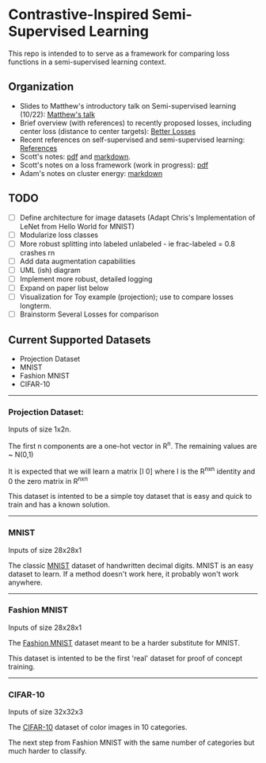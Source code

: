 # Contrastive-Inspired Semi-Supervised Learning

This repo is intended to to serve as a framework for comparing loss functions in a semi-supervised learning context. 

## Organization

- Slides to Matthew's introductory talk on Semi-supervised learning (10/22): [Matthew's talk](https://github.com/oberman-lab/contrastive/blob/master/Research/Matthew's%20Presentation%20SSL%20-%202020-10-12.pdf)
- Brief overview (with references) to recently proposed losses, including center loss (distance to center targets): [Better Losses](https://github.com/oberman-lab/contrastive/blob/master/Research/Better%20Losses.md)
- Recent references on self-supervised and semi-supervised learning: [References](https://github.com/oberman-lab/contrastive/blob/master/Research/References.md)
- Scott's notes: [pdf](https://github.com/oberman-lab/contrastive/blob/master/Research/notes_semi_sup.pdf.pdf) and [markdown](https://github.com/oberman-lab/contrastive/blob/master/Research/reasearch_scott.md).
- Scott's notes on a loss framework (work in progress): [pdf](https://github.com/oberman-lab/contrastive/blob/master/Research/Loss_Framework.pdf)
- Adam's notes on cluster energy: [markdown](https://github.com/oberman-lab/contrastive/blob/master/Research/Cluster%20energy.md)

## TODO
 - [ ] Define architecture for image datasets (Adapt Chris's Implementation of LeNet from Hello World for MNIST)
 - [ ] Modularize loss classes
 - [ ] More robust splitting into labeled unlabeled - ie frac-labeled = 0.8 crashes rn
 - [ ] Add data augmentation capabilities
 - [ ] UML (ish) diagram
 - [ ] Implement more robust, detailed logging
 - [ ] Expand on paper list below
 - [ ] Visualization for Toy example (projection); use to compare losses longterm.
 - [ ] Brainstorm Several Losses for comparison

## Current Supported Datasets
  - Projection Dataset
  - MNIST
  - Fashion MNIST
  - CIFAR-10
  
  --------------------------------------------------------------------------------
 ### Projection Dataset:
 Inputs of size 1x2n.
 
 The first n components are a one-hot vector in R<sup>n</sup>. The remaining values are ~ N(0,1)
 
 It is expected that we will learn a matrix [I 0] where I is the R<sup>nxn</sup> identity and 0 the zero matrix in R<sup>nxn</sup>
 
 This dataset is intented to be a simple toy dataset that is easy and quick to train and has a known solution. 
 
  --------------------------------------------------------------------------------
 ### MNIST
 Inputs of size 28x28x1
 
 The classic [MNIST](http://yann.lecun.com/exdb/mnist/) dataset of handwritten decimal digits. MNIST is an easy dataset to learn. If a method doesn't work here, it probably won't work anywhere.

 --------------------------------------------------------------------------------
 ### Fashion MNIST
 Inputs of size 28x28x1
 
 The [Fashion MNIST](https://github.com/zalandoresearch/fashion-mnist) dataset meant to be a harder substitute for MNIST.
 
 This dataset is intented to be the first 'real' dataset for proof of concept training. 


 --------------------------------------------------------------------------------
### CIFAR-10
Inputs of size 32x32x3

The [CIFAR-10](https://www.cs.toronto.edu/~kriz/cifar.html) dataset of color images in 10 categories. 

The next step from Fashion MNIST with the same number of categories but much harder to classify.

